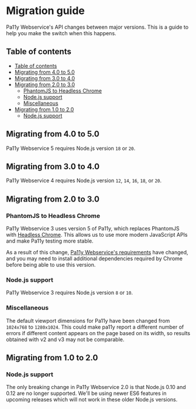# Migration guide

Pa11y Webservice's API changes between major versions. This is a guide to help you make the switch when this happens.

## Table of contents

* [Table of contents](#table-of-contents)
* [Migrating from 4.0 to 5.0](#migrating-from-40-to-50)
* [Migrating from 3.0 to 4.0](#migrating-from-30-to-40)
* [Migrating from 2.0 to 3.0](#migrating-from-20-to-30)
  * [PhantomJS to Headless Chrome](#phantomjs-to-headless-chrome)
  * [Node.js support](#nodejs-support)
  * [Miscellaneous](#miscellaneous)
* [Migrating from 1.0 to 2.0](#migrating-from-10-to-20)
  * [Node.js support](#nodejs-support-1)

## Migrating from 4.0 to 5.0

Pa11y Webservice 5 requires Node.js version `18` or `20`.

## Migrating from 3.0 to 4.0

Pa11y Webservice 4 requires Node.js version `12`, `14`, `16`, `18`, or `20`.

## Migrating from 2.0 to 3.0

### PhantomJS to Headless Chrome

Pa11y Webservice 3 uses version 5 of Pa11y, which replaces PhantomJS with [Headless Chrome](https://developers.google.com/web/updates/2017/04/headless-chrome). This allows us to use more modern JavaScript APIs and make Pa11y testing more stable.

As a result of this change, [Pa11y Webservice's requirements](../README.md#requirements) have changed, and you may need to install additional dependencies required by Chrome before being able to use this version.

### Node.js support

Pa11y Webservice 3 requires Node.js version `8` or `10`.

### Miscellaneous

The default viewport dimensions for Pa11y have been changed from `1024x768` to `1280x1024`. This could make pa11y report a different number of errors if different content appears on the page based on its width, so results obtained with v2 and v3 may not be comparable.

## Migrating from 1.0 to 2.0

### Node.js support

The only breaking change in Pa11y Webservice 2.0 is that Node.js 0.10 and 0.12 are no longer supported. We'll be using newer ES6 features in upcoming releases which will not work in these older Node.js versions.
